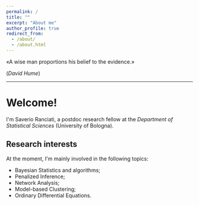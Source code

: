 ```yaml
---
permalink: /
title: ""
excerpt: "About me"
author_profile: true
redirect_from: 
  - /about/
  - /about.html
---
```



«A wise man proportions his belief to the evidence.»

(*David Hume*)

---


# Welcome!
I'm Saverio Ranciati, a postdoc research fellow at the *Department of Statistical Sciences* (University of Bologna).

## Research interests
At the moment, I'm mainly involved in the following topics:
* Bayesian Statistics and algorithms;
* Penalized Inference;
* Network Analysis;
* Model-based Clustering;
* Ordinary Differential Equations.

